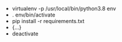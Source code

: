 - virtualenv -p /usr/local/bin/python3.8 env
- . env/bin/activate
- pip install -r requirements.txt
- {...}
- deactivate
